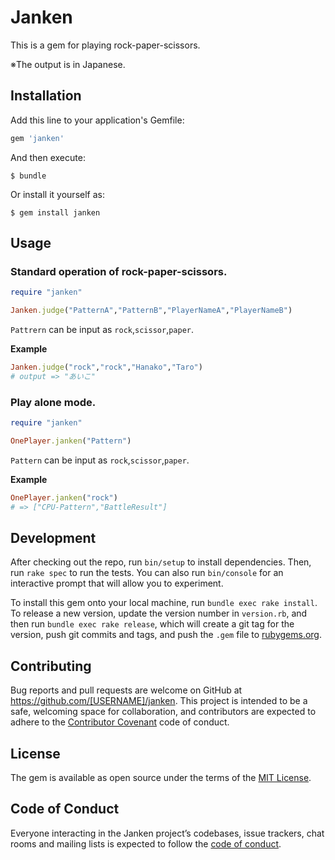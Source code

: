 # Janken
This is a gem for playing rock-paper-scissors.

※The output is in Japanese.

## Installation

Add this line to your application's Gemfile:

```ruby
gem 'janken'
```

And then execute:

    $ bundle

Or install it yourself as:

    $ gem install janken

## Usage

### Standard operation of rock-paper-scissors.

```ruby
require "janken"

Janken.judge("PatternA","PatternB","PlayerNameA","PlayerNameB")
```

`Pattrern` can be input as `rock`,`scissor`,`paper`.

**Example**

```ruby
Janken.judge("rock","rock","Hanako","Taro")
# output => "あいこ"
```

### Play alone mode.

```ruby
require "janken"

OnePlayer.janken("Pattern")
```

`Pattern` can be input as `rock`,`scissor`,`paper`.

**Example**

```ruby
OnePlayer.janken("rock")
# => ["CPU-Pattern","BattleResult"]
```

## Development

After checking out the repo, run `bin/setup` to install dependencies. Then, run `rake spec` to run the tests. You can also run `bin/console` for an interactive prompt that will allow you to experiment.

To install this gem onto your local machine, run `bundle exec rake install`. To release a new version, update the version number in `version.rb`, and then run `bundle exec rake release`, which will create a git tag for the version, push git commits and tags, and push the `.gem` file to [rubygems.org](https://rubygems.org).

## Contributing

Bug reports and pull requests are welcome on GitHub at https://github.com/[USERNAME]/janken. This project is intended to be a safe, welcoming space for collaboration, and contributors are expected to adhere to the [Contributor Covenant](http://contributor-covenant.org) code of conduct.

## License

The gem is available as open source under the terms of the [MIT License](https://opensource.org/licenses/MIT).

## Code of Conduct

Everyone interacting in the Janken project’s codebases, issue trackers, chat rooms and mailing lists is expected to follow the [code of conduct](https://github.com/[USERNAME]/janken/blob/master/CODE_OF_CONDUCT.md).
